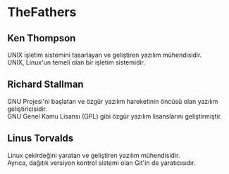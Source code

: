 # TheFathers

## Ken Thompson
UNIX işletim sistemini tasarlayan ve geliştiren yazılım mühendisidir.  
UNIX, Linux'un temeli olan bir işletim sistemidir.

## Richard Stallman
GNU Projesi'ni başlatan ve özgür yazılım hareketinin öncüsü olan yazılım geliştiricisidir.  
GNU Genel Kamu Lisansı (GPL) gibi özgür yazılım lisanslarını geliştirmiştir.

## Linus Torvalds
Linux çekirdeğini yaratan ve geliştiren yazılım mühendisidir.  
Ayrıca, dağıtık versiyon kontrol sistemi olan Git'in de yaratıcısıdır.

